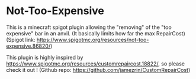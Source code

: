# Not-Too-Expensive

This is a minecraft spigot plugin allowing the "removing" of the "too expensive" bar in an anvil. (It basically limits how far the max RepairCost) (Spigot link: https://www.spigotmc.org/resources/not-too-expensive.86820/)

This plugin is highly inspired by https://www.spigotmc.org/resources/customrepaircost.18822/, so please check it out ! (Github repo: https://github.com/jamezrin/CustomRepairCost)
